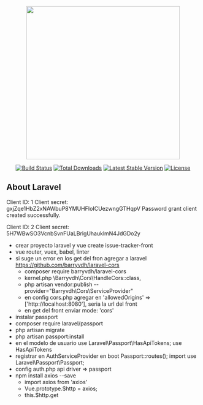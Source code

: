 <p align="center"><img src="https://res.cloudinary.com/dtfbvvkyp/image/upload/v1566331377/laravel-logolockup-cmyk-red.svg" width="400"></p>

<p align="center">
<a href="https://travis-ci.org/laravel/framework"><img src="https://travis-ci.org/laravel/framework.svg" alt="Build Status"></a>
<a href="https://packagist.org/packages/laravel/framework"><img src="https://poser.pugx.org/laravel/framework/d/total.svg" alt="Total Downloads"></a>
<a href="https://packagist.org/packages/laravel/framework"><img src="https://poser.pugx.org/laravel/framework/v/stable.svg" alt="Latest Stable Version"></a>
<a href="https://packagist.org/packages/laravel/framework"><img src="https://poser.pugx.org/laravel/framework/license.svg" alt="License"></a>
</p>

## About Laravel

Client ID: 1
Client secret: gxjZqe1HbZ2xNAWbuP8YMUHFIoICUezwngGTHqpV
Password grant client created successfully.

Client ID: 2
Client secret: 5H7WBwSO3VcnbSvnFUaLBrlgUhauklmN4JdGDo2y

* crear proyecto laravel y vue create issue-tracker-front
* vue router, vuex, babel, linter
* si suge un error en los get del fron agregar a laravel 
    https://github.com/barryvdh/laravel-cors
    * composer require barryvdh/laravel-cors
    * kernel.php \Barryvdh\Cors\HandleCors::class,
    *   php artisan vendor:publish --provider="Barryvdh\Cors\ServiceProvider"
    * en config cors.php agregar en 'allowedOrigins' => ['http://localhost:8080'], seria la url del front
    * en get del front enviar mode: 'cors'
* instalar passport
* composer require laravel/passport
* php artisan migrate
* php artisan passport:install
* en el modelo de usuario use Laravel\Passport\HasApiTokens; use HasApiTokens
* registrar en AuthServiceProvider en boot Passport::routes(); import use Laravel\Passport\Passport;
* config auth.php api driver => passport
* npm install axios --save
    * import axios from 'axios'
    * Vue.prototype.$http = axios;
    * this.$http.get


